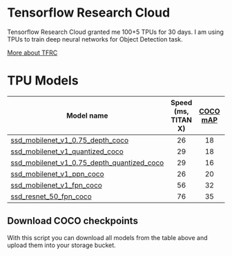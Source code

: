 # Tensorflow Research Cloud

Tensorflow Research Cloud granted me 100+5 TPUs for 30 days. I am using TPUs to train deep neural networks for Object Detection task.

[More about TFRC](https://www.tensorflow.org/tfrc/)

# TPU Models


| Model name  | Speed (ms, TITAN X) | [COCO mAP](http://cocodataset.org/#detection-eval) | FLIR ADAS | Open Images | ERL2018 |
| ------------ | :--------------: | :--------------: | :--------------: | :--------------: | :--------------: |
| [ssd_mobilenet_v1_0.75_depth_coco](http://download.tensorflow.org/models/object_detection/ssd_mobilenet_v1_0.75_depth_300x300_coco14_sync_2018_07_03.tar.gz) | 26 | 18 | | | |
| [ssd_mobilenet_v1_quantized_coco](http://download.tensorflow.org/models/object_detection/ssd_mobilenet_v1_quantized_300x300_coco14_sync_2018_07_18.tar.gz) | 29 | 18 | | | |
| [ssd_mobilenet_v1_0.75_depth_quantized_coco](http://download.tensorflow.org/models/object_detection/ssd_mobilenet_v1_0.75_depth_quantized_300x300_coco14_sync_2018_07_18.tar.gz) | 29 | 16 | | | |
| [ssd_mobilenet_v1_ppn_coco](http://download.tensorflow.org/models/object_detection/ssd_mobilenet_v1_ppn_shared_box_predictor_300x300_coco14_sync_2018_07_03.tar.gz) | 26 | 20 | | | |
| [ssd_mobilenet_v1_fpn_coco](http://download.tensorflow.org/models/object_detection/ssd_mobilenet_v1_fpn_shared_box_predictor_640x640_coco14_sync_2018_07_03.tar.gz) | 56 | 32 | | | |
| [ssd_resnet_50_fpn_coco](http://download.tensorflow.org/models/object_detection/ssd_resnet50_v1_fpn_shared_box_predictor_640x640_coco14_sync_2018_07_03.tar.gz) | 76 | 35 | | | |

## Download COCO checkpoints

With this script you can download all models from the table above and upload them into your storage bucket.

